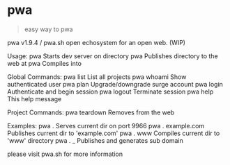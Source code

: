 # pwa

> easy way to pwa

  pwa v1.9.4 / pwa.sh
  open echosystem for an open web. (WIP)

  Usage:
    pwa <source>             Starts dev server on <source> directory
    pwa <source> <domain>    Publishes <source> directory to the web at <domain>
    pwa <source> <output>    Compiles <source> into <output>

  Global Commands:
    pwa list                 List all projects
    pwa whoami               Show authenticated user
    pwa plan                 Upgrade/downgrade surge account
    pwa login                Authenticate and begin session
    pwa logout               Terminate session
    pwa help                 This help message

  Project Commands:
    pwa teardown <domain>    Removes <domain> from the web

  Examples:
    pwa .                    Serves current dir on port 9966
    pwa . example.com        Publishes current dir to 'example.com'
    pwa . www                Compiles current dir to 'www' directory
    pwa . _                  Publishes and generates sub domain

  please visit pwa.sh for more information
